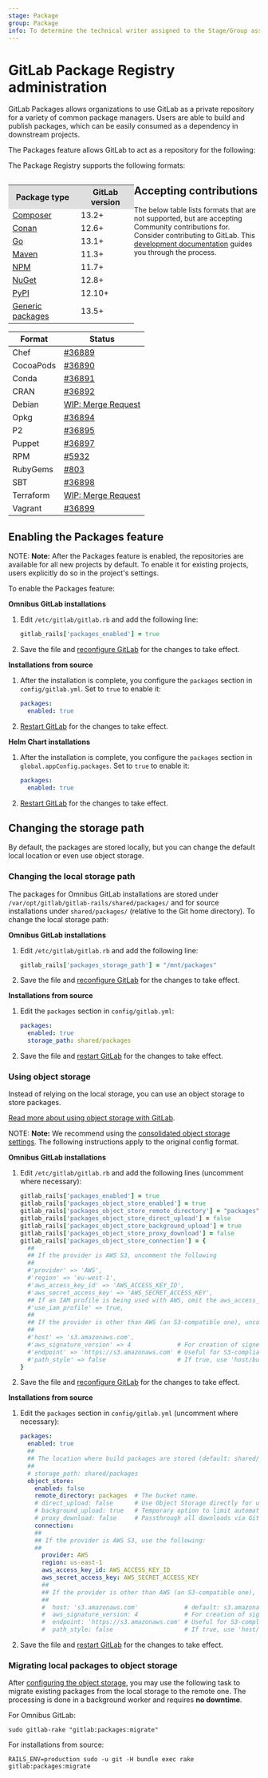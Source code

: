 ```yaml
---
stage: Package
group: Package
info: To determine the technical writer assigned to the Stage/Group associated with this page, see https://about.gitlab.com/handbook/engineering/ux/technical-writing/#assignments
---
```


# GitLab Package Registry administration

GitLab Packages allows organizations to use GitLab as a private repository
for a variety of common package managers. Users are able to build and publish
packages, which can be easily consumed as a dependency in downstream projects.

The Packages feature allows GitLab to act as a repository for the following:

The Package Registry supports the following formats:

<div class="row">
<div class="col-md-9">
<table align="left" style="width:50%">
<tr style="background:#dfdfdf"><th>Package type</th><th>GitLab version</th></tr>
<tr><td><a href="https://docs.gitlab.com/ee/user/packages/composer_repository/index.html">Composer</a></td><td>13.2+</td></tr>
<tr><td><a href="https://docs.gitlab.com/ee/user/packages/conan_repository/index.html">Conan</a></td><td>12.6+</td></tr>
<tr><td><a href="https://docs.gitlab.com/ee/user/packages/go_proxy/index.html">Go</a></td><td>13.1+</td></tr>
<tr><td><a href="https://docs.gitlab.com/ee/user/packages/maven_repository/index.html">Maven</a></td><td>11.3+</td></tr>
<tr><td><a href="https://docs.gitlab.com/ee/user/packages/npm_registry/index.html">NPM</a></td><td>11.7+</td></tr>
<tr><td><a href="https://docs.gitlab.com/ee/user/packages/nuget_repository/index.html">NuGet</a></td><td>12.8+</td></tr>
<tr><td><a href="https://docs.gitlab.com/ee/user/packages/pypi_repository/index.html">PyPI</a></td><td>12.10+</td></tr>
<tr><td><a href="https://docs.gitlab.com/ee/user/packages/generic_packages/index.html">Generic packages</a></td><td>13.5+</td></tr>
</table>
</div>
</div>

## Accepting contributions

The below table lists formats that are not supported, but are accepting Community contributions for. Consider contributing to GitLab. This [development documentation](../../development/packages.md)
guides you through the process.

| Format | Status |
| ------ | ------ |
| Chef      | [#36889](https://gitlab.com/gitlab-org/gitlab/-/issues/36889) |
| CocoaPods | [#36890](https://gitlab.com/gitlab-org/gitlab/-/issues/36890) |
| Conda     | [#36891](https://gitlab.com/gitlab-org/gitlab/-/issues/36891) |
| CRAN      | [#36892](https://gitlab.com/gitlab-org/gitlab/-/issues/36892) |
| Debian    | [WIP: Merge Request](https://gitlab.com/gitlab-org/gitlab/-/merge_requests/44746) |
| Opkg      | [#36894](https://gitlab.com/gitlab-org/gitlab/-/issues/36894) |
| P2        | [#36895](https://gitlab.com/gitlab-org/gitlab/-/issues/36895) |
| Puppet    | [#36897](https://gitlab.com/gitlab-org/gitlab/-/issues/36897) |
| RPM       | [#5932](https://gitlab.com/gitlab-org/gitlab/-/issues/5932) |
| RubyGems  | [#803](https://gitlab.com/gitlab-org/gitlab/-/issues/803) |
| SBT       | [#36898](https://gitlab.com/gitlab-org/gitlab/-/issues/36898) |
| Terraform | [WIP: Merge Request](https://gitlab.com/gitlab-org/gitlab/-/merge_requests/18834) |
| Vagrant   | [#36899](https://gitlab.com/gitlab-org/gitlab/-/issues/36899) |

## Enabling the Packages feature

NOTE: **Note:**
After the Packages feature is enabled, the repositories are available
for all new projects by default. To enable it for existing projects, users 
explicitly do so in the project's settings.

To enable the Packages feature:

**Omnibus GitLab installations**

1. Edit `/etc/gitlab/gitlab.rb` and add the following line:

   ```ruby
   gitlab_rails['packages_enabled'] = true
   ```

1. Save the file and [reconfigure GitLab](../restart_gitlab.md#omnibus-gitlab-reconfigure "How to reconfigure Omnibus GitLab") for the changes to take effect.

**Installations from source**

1. After the installation is complete, you configure the `packages`
   section in `config/gitlab.yml`. Set to `true` to enable it:

   ```yaml
   packages:
     enabled: true
   ```

1. [Restart GitLab](../restart_gitlab.md#omnibus-gitlab-reconfigure "How to reconfigure Omnibus GitLab") for the changes to take effect.

**Helm Chart installations**

1. After the installation is complete, you configure the `packages`
   section in `global.appConfig.packages`. Set to `true` to enable it:

   ```yaml
   packages:
     enabled: true
   ```

1. [Restart GitLab](../restart_gitlab.md#helm-chart-installations "How to reconfigure Helm GitLab") for the changes to take effect.

## Changing the storage path

By default, the packages are stored locally, but you can change the default
local location or even use object storage.

### Changing the local storage path

The packages for Omnibus GitLab installations are stored under
`/var/opt/gitlab/gitlab-rails/shared/packages/` and for source
installations under `shared/packages/` (relative to the Git home directory).
To change the local storage path:

**Omnibus GitLab installations**

1. Edit `/etc/gitlab/gitlab.rb` and add the following line:

   ```ruby
   gitlab_rails['packages_storage_path'] = "/mnt/packages"
   ```

1. Save the file and [reconfigure GitLab](../restart_gitlab.md#omnibus-gitlab-reconfigure)
   for the changes to take effect.

**Installations from source**

1. Edit the `packages` section in `config/gitlab.yml`:

   ```yaml
   packages:
     enabled: true
     storage_path: shared/packages
   ```

1. Save the file and [restart GitLab](../restart_gitlab.md#installations-from-source) for the changes to take effect.

### Using object storage

Instead of relying on the local storage, you can use an object storage to
store packages.

[Read more about using object storage with GitLab](../object_storage.md).

NOTE: **Note:**
We recommend using the [consolidated object storage settings](../object_storage.md#consolidated-object-storage-configuration). The following instructions apply to the original config format.

**Omnibus GitLab installations**

1. Edit `/etc/gitlab/gitlab.rb` and add the following lines (uncomment where
   necessary):

   ```ruby
   gitlab_rails['packages_enabled'] = true
   gitlab_rails['packages_object_store_enabled'] = true
   gitlab_rails['packages_object_store_remote_directory'] = "packages" # The bucket name.
   gitlab_rails['packages_object_store_direct_upload'] = false         # Use Object Storage directly for uploads instead of background uploads if enabled (Default: false).
   gitlab_rails['packages_object_store_background_upload'] = true      # Temporary option to limit automatic upload (Default: true).
   gitlab_rails['packages_object_store_proxy_download'] = false        # Passthrough all downloads via GitLab instead of using Redirects to Object Storage.
   gitlab_rails['packages_object_store_connection'] = {
     ##
     ## If the provider is AWS S3, uncomment the following
     ##
     #'provider' => 'AWS',
     #'region' => 'eu-west-1',
     #'aws_access_key_id' => 'AWS_ACCESS_KEY_ID',
     #'aws_secret_access_key' => 'AWS_SECRET_ACCESS_KEY',
     ## If an IAM profile is being used with AWS, omit the aws_access_key_id and aws_secret_access_key and uncomment
     #'use_iam_profile' => true,
     ##
     ## If the provider is other than AWS (an S3-compatible one), uncomment the following
     ##
     #'host' => 's3.amazonaws.com',
     #'aws_signature_version' => 4             # For creation of signed URLs. Set to 2 if provider does not support v4.
     #'endpoint' => 'https://s3.amazonaws.com' # Useful for S3-compliant services such as DigitalOcean Spaces.
     #'path_style' => false                    # If true, use 'host/bucket_name/object' instead of 'bucket_name.host/object'.
   }
   ```

1. Save the file and [reconfigure GitLab](../restart_gitlab.md#omnibus-gitlab-reconfigure)
   for the changes to take effect.

**Installations from source**

1. Edit the `packages` section in `config/gitlab.yml` (uncomment where necessary):

   ```yaml
   packages:
     enabled: true
     ##
     ## The location where build packages are stored (default: shared/packages).
     ##
     # storage_path: shared/packages
     object_store:
       enabled: false
       remote_directory: packages  # The bucket name.
       # direct_upload: false      # Use Object Storage directly for uploads instead of background uploads if enabled (Default: false).
       # background_upload: true   # Temporary option to limit automatic upload (Default: true).
       # proxy_download: false     # Passthrough all downloads via GitLab instead of using Redirects to Object Storage.
       connection:
       ##
       ## If the provider is AWS S3, use the following:
       ##
         provider: AWS
         region: us-east-1
         aws_access_key_id: AWS_ACCESS_KEY_ID
         aws_secret_access_key: AWS_SECRET_ACCESS_KEY
         ##
         ## If the provider is other than AWS (an S3-compatible one), comment out the previous 4 lines and use the following instead:
         ##
         #  host: 's3.amazonaws.com'             # default: s3.amazonaws.com.
         #  aws_signature_version: 4             # For creation of signed URLs. Set to 2 if provider does not support v4.
         #  endpoint: 'https://s3.amazonaws.com' # Useful for S3-compliant services such as DigitalOcean Spaces.
         #  path_style: false                    # If true, use 'host/bucket_name/object' instead of 'bucket_name.host/object'.
   ```

1. Save the file and [restart GitLab](../restart_gitlab.md#installations-from-source) for the changes to take effect.

### Migrating local packages to object storage

After [configuring the object storage](#using-object-storage), you may use the
following task to migrate existing packages from the local storage to the remote one.
The processing is done in a background worker and requires **no downtime**.

For Omnibus GitLab:

```shell
sudo gitlab-rake "gitlab:packages:migrate"
```

For installations from source:

```shell
RAILS_ENV=production sudo -u git -H bundle exec rake gitlab:packages:migrate
```

